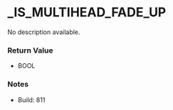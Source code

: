 # _IS_MULTIHEAD_FADE_UP

No description available.

### Return Value
* BOOL

### Notes
* Build: 811

